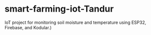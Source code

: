 # smart-farming-iot-Tandur
IoT project for monitoring soil moisture and temperature using ESP32, Firebase, and Kodular.)
